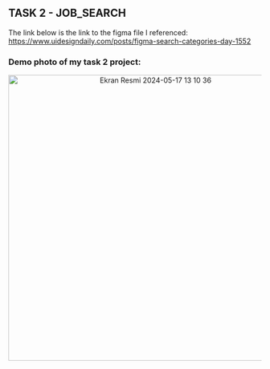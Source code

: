 ## TASK 2 - JOB_SEARCH

The link below is the link to the figma file I referenced:
https://www.uidesigndaily.com/posts/figma-search-categories-day-1552


### Demo photo of my task 2 project:
<center>
<img width="570" alt="Ekran Resmi 2024-05-17 13 10 36" src="https://github.com/aysunurterzi/Mobven_Aysu_Projects/assets/80470813/979f100e-f8ec-41fb-9ae6-f672cf713610">
</center>
